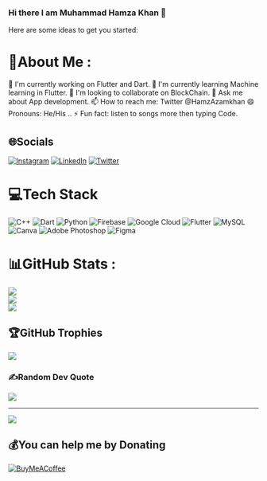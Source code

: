 ### Hi there I am Muhammad Hamza Khan 👋

<!-- **iHamza7/iHamza7** is a ✨ _special_ ✨ repository because its `README.md` (this file) appears on your GitHub profile. -->

Here are some ideas to get you started:

# 💫About Me :
🔭 I'm  currently working on Flutter and Dart. 
🌱 I'm currently learning Machine learning in Flutter. 
👯 I'm looking to collaborate on BlockChain.
💬 Ask me about App development. 
📫 How to reach me: Twitter @HamzAzamkhan
😄 Pronouns: He/His ..
⚡ Fun fact: listen to songs more then typing Code.

## 🌐Socials
[![Instagram](https://img.shields.io/badge/Instagram-%23E4405F.svg?logo=Instagram&logoColor=white)](https://instagram.com/hamza_azam_khan) [![LinkedIn](https://img.shields.io/badge/LinkedIn-%230077B5.svg?logo=linkedin&logoColor=white)](https://linkedin.com/in/muhammadhamzakhan) [![Twitter](https://img.shields.io/badge/Twitter-%231DA1F2.svg?logo=Twitter&logoColor=white)](https://twitter.com/HamzAzamkhan) 

# 💻Tech Stack
![C++](https://img.shields.io/badge/c++-%2300599C.svg?style=plastic&logo=c%2B%2B&logoColor=white) ![Dart](https://img.shields.io/badge/dart-%230175C2.svg?style=plastic&logo=dart&logoColor=white) ![Python](https://img.shields.io/badge/python-3670A0?style=plastic&logo=python&logoColor=ffdd54) ![Firebase](https://img.shields.io/badge/firebase-%23039BE5.svg?style=plastic&logo=firebase) ![Google Cloud](https://img.shields.io/badge/Google%20Cloud-%234285F4.svg?style=plastic&logo=google-cloud&logoColor=white) ![Flutter](https://img.shields.io/badge/Flutter-%2302569B.svg?style=plastic&logo=Flutter&logoColor=white) ![MySQL](https://img.shields.io/badge/mysql-%2300f.svg?style=plastic&logo=mysql&logoColor=white) ![Canva](https://img.shields.io/badge/Canva-%2300C4CC.svg?style=plastic&logo=Canva&logoColor=white) ![Adobe Photoshop](https://img.shields.io/badge/adobephotoshop-%2331A8FF.svg?style=plastic&logo=adobephotoshop&logoColor=white) 	![Figma](https://img.shields.io/badge/figma-%23F24E1E.svg?style=plastic&logo=figma&logoColor=white)
# 📊GitHub Stats :
![](https://github-readme-stats.vercel.app/api?username=iHamza7&theme=radical&hide_border=false&include_all_commits=false&count_private=false)<br/>
![](https://github-readme-streak-stats.herokuapp.com/?user=iHamza7&theme=radical&hide_border=false)<br/>
![](https://github-readme-stats.vercel.app/api/top-langs/?username=iHamza7&theme=radical&hide_border=false&include_all_commits=false&count_private=false&layout=compact)

## 🏆GitHub Trophies
![](https://github-profile-trophy.vercel.app/?username=iHamza7&theme=radical&no-frame=false&no-bg=false&margin-w=4)

### ✍️Random Dev Quote
![](https://quotes-github-readme.vercel.app/api?type=horizontal&theme=radical)

---
[![](https://visitcount.itsvg.in/api?id=iHamza7&icon=0&color=0)](https://visitcount.itsvg.in)

  ## 💰You can help me by Donating
  [![BuyMeACoffee](https://img.shields.io/badge/Buy%20Me%20a%20Coffee-ffdd00?style=for-the-badge&logo=buy-me-a-coffee&logoColor=black)](https://buymeacoffee.com/HamzAzamkhan) 

  
